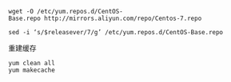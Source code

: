 ```shell
wget -O /etc/yum.repos.d/CentOS-Base.repo http://mirrors.aliyun.com/repo/Centos-7.repo

sed -i ‘s/$releasever/7/g’ /etc/yum.repos.d/CentOS-Base.repo
```

重建缓存

```shell
yum clean all
yum makecache
```